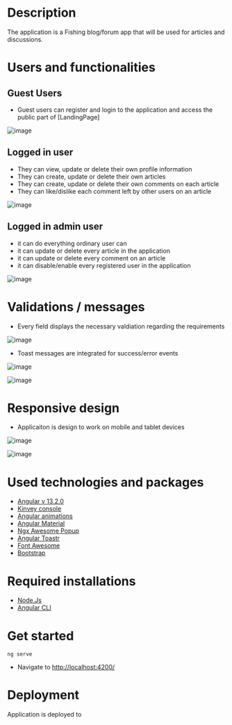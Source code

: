 # Description
 
The application is a Fishing blog/forum app that will be used for articles and discussions.

# Users and functionalities

## Guest Users 

* Guest users can register and login to the application and access the public part of [LandingPage]

![image](https://github.com/DimoYa/CookingBlog/assets/25158666/30409c3e-1da3-4d63-9c28-5122584e6f76)


## Logged in user

* They can view, update or delete their own profile information
* They can create, update or delete their own articles
* They can create, update or delete their own comments on each article
* They can like/dislike each comment left by other users on an article

![image](https://github.com/DimoYa/CookingBlog/assets/25158666/f83e4a00-f769-4468-8ef7-f4af8b7f32df)


## Logged in admin user

* it can do everything ordinary user can
* it can update or delete every article in the application
* it can update or delete every comment on an article
* it can disable/enable every registered user in the application

![image](https://github.com/DimoYa/CookingBlog/assets/25158666/095610a6-0f91-4293-9425-51d68e7f7a3c)


# Validations / messages

* Every field displays the necessary valdiation regarding the requirements

![image](https://github.com/DimoYa/CookingBlog/assets/25158666/0550ce61-75e7-4fbc-9223-4298251ae3f2)


* Toast messages are integrated for success/error events

![image](https://github.com/DimoYa/CookingBlog/assets/25158666/e1386fb1-d0b7-47c4-9003-d86e41aae417)


![image](https://github.com/DimoYa/CookingBlog/assets/25158666/d638589c-681b-4fd7-bc2c-00d827841787)


# Responsive design

* Applicaiton is design to work on mobile and tablet devices 

![image](https://github.com/DimoYa/CookingBlog/assets/25158666/f885a634-578a-420d-95c2-e4a42b6d1383)


![image](https://github.com/DimoYa/CookingBlog/assets/25158666/c1fb0f4c-d88a-4e70-8231-ffa93e81a93f)


# Used technologies and packages

* [Angular v 13.2.0](https://angular.io/docs)
* [Kinvey console](https://console.kinvey.com/login)
* [Angular animations](https://angular.io/guide/animations)
* [Angular Material](https://material.angular.io/)
* [Ngx Awesome Popup](https://costlydeveloper.github.io/ngx-awesome-popup/#/)
* [Angular Toastr](https://ngx-toastr.vercel.app/)
* [Font Awesome](https://fontawesome.com/docs)
* [Bootstrap](https://getbootstrap.com/docs/5.1/getting-started/introduction/)

# Required installations
* [Node.Js](https://nodejs.org/en)
* [Angular CLI](https://angular.io/cli)

# Get started

```
ng serve
```
* Navigate to [http://localhost:4200/](http://localhost:4200/)

# Deployment

Application is deployed to 
